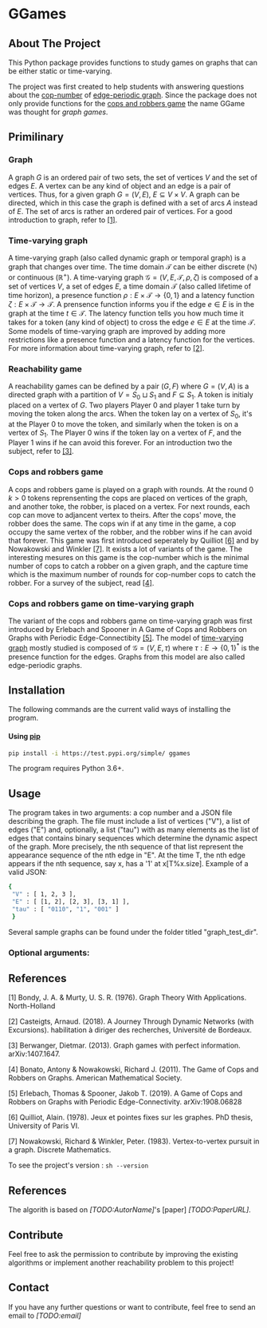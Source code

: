 # GGames

## About The Project
This Python package provides functions to study games on graphs that can be either static or time-varying.

The project was first created to help students with answering questions about the [cop-number](#cops-and-robbers-game) of [edge-periodic graph](#time-varying-graph). Since the package does not only provide functions for the [cops and robbers game](#cops-and-robbers-game) the name GGame was thought for *graph games*.

## Primilinary
### Graph
A graph $G$ is an ordered pair of two sets, the set of vertices $V$ and the set of edges $E$. A vertex can be any kind of object and an edge is a pair of vertices. Thus, for a given graph $G = (V, E)$, $E \subseteq V \times V$. A graph can be directed, which in this case the graph is defined with a set of arcs $A$ instead of $E$. The set of arcs is rather an ordered pair of vertices. For a good introduction to graph, refer to [[1]](#bondy-murty).

### Time-varying graph
A time-varying graph (also called dynamic graph or temporal graph) is a graph that changes over time. The time domain $\mathcal{T}$ can be either discrete ($\mathbb{N}$) or continuous ($\mathbb{R}^+$). A time-varying graph $\mathcal{G} = (V, E, \mathcal{T}, \rho, \zeta)$ is composed of a set of vertices $V$, a set of edges $E$, a time domain $\mathcal{T}$ (also called lifetime of time horizon), a presence function $\rho: E \times \mathcal{T} \to \{0, 1\}$ and a latency function $\zeta: E \times \mathcal{T} \to \mathcal{T}$. A prensence function informs you if the edge $e \in E$ is in the graph at the time $t \in \mathcal{T}$. The latency function tells you how much time it takes for a token (any kind of object) to cross the edge $e \in E$ at the time $\mathcal{T}$. Some models of time-varying graph are improved by adding more restrictions like a presence function and a latency function for the vertices. For more information about time-varying graph, refer to [[2]](#casteigts).

### Reachability game
A reachability games can be defined by a pair $(G, F)$ where $G = (V, A)$ is a directed graph with a partition of $V = S_0 \sqcup S_1$ and $F \subseteq S_1$. A token is initialy placed on a vertex of $G$. Two players Player 0 and player 1 take turn by moving the token along the arcs. When the token lay on a vertex of $S_0$, it's at the Player 0 to move the token, and similarly when the token is on a vertex of $S_1$. The Player 0 wins if the token lay on a vertex of $F$, and the Player 1 wins if he can avoid this forever. For an introduction two the subject, refer to [[3]](#berwanger).

### Cops and robbers game
A cops and robbers game is played on a graph with rounds. At the round 0 $k > 0$ tokens reprensenting the cops are placed on vertices of the graph, and another toke, the robber, is placed on a vertex. For next rounds, each cop can move to adjancent vertex to theirs. After the cops' move, the robber does the same. The cops win if at any time in the game, a cop occupy the same vertex of the robber, and the robber wins if he can avoid that forever. This game was first introduced seperately by Quilliot [[6]](#quilliot) and by Nowakowski and Winkler [[7]](#nowakowski-winkler). It exists a lot of variants of the game. The interesting mesures on this game is the cop-number which is the minimal number of cops to catch a robber on a given graph, and the capture time which is the maximum number of rounds for cop-number cops to catch the robber. For a survey of the subject, read [[4]](#bonato-nowakowski).

### Cops and robbers game on time-varying graph
The variant of the cops and robbers game on time-varying graph was first introduced by Erlebach and Spooner in A Game of Cops and Robbers on Graphs with Periodic Edge-Connectibity [[5]](#erlebach-spooner). The model of [time-varying graph](#time-varying-graph) mostly studied is composed of $\mathcal{G} = (V, E, \tau)$ where $\tau: E \to \{0, 1\}^*$ is the presence function for the edges. Graphs from this model are also called edge-periodic graphs.

## Installation
The following commands are the current valid ways of installing the program.

#### Using [pip](https://pip.pypa.io/en/stable/installation/)
```sh
pip install -i https://test.pypi.org/simple/ ggames
```

The program requires Python 3.6+.

## Usage
The program takes in two arguments: a cop number and a JSON file describing the graph. The file must include a list of vertices ("V"), a list of edges ("E") and, optionally, a list ("tau") with as many elements as the list of edges that contains binary sequences which determine the dynamic aspect of the graph. More precisely, the nth sequence of that list represent the appearance sequence of the nth edge in "E". At the time T, the nth edge appears if the nth sequence, say x, has a '1' at x[T%x.size]. Example of a valid JSON:
   ```sh
   {
    "V" : [ 1, 2, 3 ],
    "E" : [ [1, 2], [2, 3], [3, 1] ],
    "tau" : [ "0110", "1", "001" ]
    }
   ```
Several sample graphs can be found under the folder titled "graph_test_dir".

### Optional arguments:

## References
<p id="bondy-murty">[1] Bondy, J. A. & Murty, U. S. R. (1976). Graph Theory With Applications. North-Holland</p>
<p id="casteigts">[2] Casteigts, Arnaud. (2018). A Journey Through Dynamic Networks (with Excursions). habilitation à diriger des recherches, Université de Bordeaux.</p>
<p id="berwanger">[3] Berwanger, Dietmar. (2013). Graph games with perfect information. arXiv:1407.1647.</p>
<p id="bonato-nowakowski">[4] Bonato, Antony & Nowakowski, Richard J. (2011). The Game of Cops and Robbers on Graphs. American Mathematical Society.<p>
<p id="erlebach-spooner">[5] Erlebach, Thomas & Spooner, Jakob T. (2019). A Game of Cops and Robbers on Graphs with Periodic Edge-Connectivity. arXiv:1908.06828<p>
<p id="quilliot">[6] Quilliot, Alain. (1978). Jeux et pointes fixes sur les graphes. PhD thesis, University of Paris VI.<p>
<p id="nowakowski-winkler">[7] Nowakowski, Richard & Winkler, Peter. (1983). Vertex-to-vertex pursuit in a graph. Discrete Mathematics.<p>

To see the project's version : ```sh --version```

## References
The algorith is based on *[TODO:AutorName]*'s [paper] *[TODO:PaperURL]*.

## Contribute
Feel free to ask the permission to contribute by improving the existing algorithms or implement another reachability problem to this project!

## Contact
If you have any further questions or want to contribute, feel free to send an email to *[TODO:email]*
